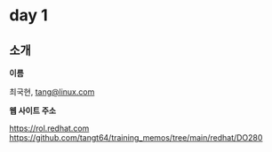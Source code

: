 
# day 1

## 소개

__이름__

최국현, tang@linux.com

__웹 사이트 주소__

https://rol.redhat.com
https://github.com/tangt64/training_memos/tree/main/redhat/DO280

